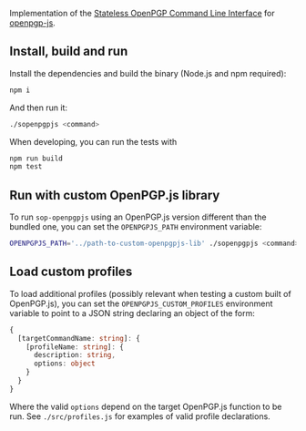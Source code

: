 Implementation of the [Stateless OpenPGP Command Line Interface] for [openpgp-js].


[Stateless OpenPGP Command Line Interface]: https://tools.ietf.org/html/draft-dkg-openpgp-stateless-cli-02
[openpgp-js]: https://openpgpjs.org/

## Install, build and run

Install the dependencies and build the binary (Node.js and npm required):

```sh
npm i
```

And then run it:
```sh
./sopenpgpjs <command>
```

When developing, you can run the tests with

```sh
npm run build
npm test
```

## Run with custom OpenPGP.js library

To run `sop-openpgpjs` using an OpenPGP.js version different than the bundled one, you can set the `OPENPGPJS_PATH` environment variable:
```sh
OPENPGPJS_PATH='../path-to-custom-openpgpjs-lib' ./sopenpgpjs <command>
```

## Load custom profiles

To load additional profiles (possibly relevant when testing a custom built of OpenPGP.js), you can set the `OPENPGPJS_CUSTOM_PROFILES` environment variable to point to a JSON string declaring an object of the form:
```ts
{
  [targetCommandName: string]: {
    [profileName: string]: {
      description: string,
      options: object
    }
  }
}
```
Where the valid `options` depend on the target OpenPGP.js function to be run.
See `./src/profiles.js` for examples of valid profile declarations.
